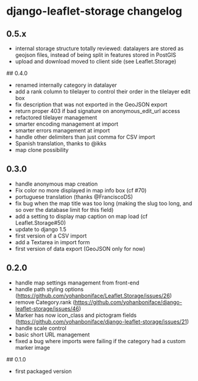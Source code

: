 # django-leaflet-storage changelog

## 0.5.x
- internal storage structure totally reviewed: datalayers are stored as geojson files,
  instead of being split in features stored in PostGIS
- upload and download moved to client side (see Leaflet.Storage)


## 0.4.0
- renamed internally category in datalayer
- add a rank column to tilelayer to control their order in the tilelayer edit box
- fix description that was not exported in the GeoJSON export
- return proper 403 if bad signature on anonymous_edit_url access
- refactored tilelayer management
- smarter encoding management at import
- smarter errors management at import
- handle other delimiters than just comma for CSV import
- Spanish translation, thanks to @ikks
- map clone possibility

## 0.3.0
- handle anonymous map creation
- Fix color no more displayed in map info box (cf #70)
- portuguese translation (thanks @FranciscoDS)
- fix bug when the map title was too long (making the slug too long, and so over the
  database limit for this field)
- add a setting to display map caption on map load (cf Leaflet.Storage#50)
- update to django 1.5
- first version of a CSV import
- add a Textarea in import form
- first version of data export (GeoJSON only for now)

## 0.2.0

- handle map settings management from front-end
- handle path styling options (https://github.com/yohanboniface/Leaflet.Storage/issues/26)
- remove Category.rank (https://github.com/yohanboniface/django-leaflet-storage/issues/46)
- Marker has now icon_class and pictogram fields (https://github.com/yohanboniface/django-leaflet-storage/issues/21)
- handle scale control
- basic short URL management
- fixed a bug where imports were failing if the category had a custom marker image

## 0.1.0

- first packaged version